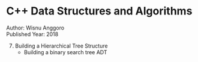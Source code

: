 # C++ Data Structures and Algorithms

Author: Wisnu Anggoro  
Published Year: 2018

7. Building a Hierarchical Tree Structure
   - Building a binary search tree ADT
